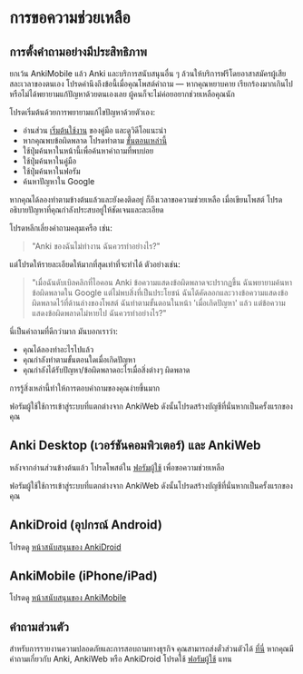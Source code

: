 # การขอความช่วยเหลือ

## การตั้งคำถามอย่างมีประสิทธิภาพ

ยกเว้น AnkiMobile แล้ว Anki และบริการสนับสนุนอื่น ๆ ล้วนให้บริการฟรีโดยอาสาสมัครผู้เสียสละเวลาของตนเอง โปรดคำนึงถึงข้อนี้เมื่อคุณโพสต์คำถาม — หากคุณหยาบคาย เรียกร้องมากเกินไป หรือไม่ได้พยายามแก้ปัญหาด้วยตนเองเลย ผู้คนก็จะไม่ค่อยอยากช่วยเหลือคุณนัก

โปรดเริ่มต้นด้วยการพยายามแก้ไขปัญหาด้วยตัวเอง:

- อ่านส่วน [เริ่มต้นใช้งาน](./getting-started.md) ของคู่มือ และดูวิดีโอแนะนำ
- หากคุณพบข้อผิดพลาด โปรดทำตาม [ขั้นตอนเหล่านี้](./troubleshooting.md)
- ใช้ปุ่มค้นหาในหน้านี้เพื่อค้นหาคำถามที่พบบ่อย
- ใช้ปุ่มค้นหาในคู่มือ
- ใช้ปุ่มค้นหาในฟอรัม
- ค้นหาปัญหาใน Google

หากคุณได้ลองทำตามข้างต้นแล้วและยังคงติดอยู่ ก็ถึงเวลาขอความช่วยเหลือ เมื่อเขียนโพสต์ โปรดอธิบายปัญหาที่คุณกำลังประสบอยู่ให้ชัดเจนและละเอียด

โปรดหลีกเลี่ยงคำถามคลุมเครือ เช่น:

> "Anki ของฉันไม่ทำงาน ฉันควรทำอย่างไร?"

แต่โปรดให้รายละเอียดให้มากที่สุดเท่าที่จะทำได้ ตัวอย่างเช่น:

> "เมื่อฉันดับเบิลคลิกที่ไอคอน Anki ข้อความแสดงข้อผิดพลาดจะปรากฏขึ้น ฉันพยายามค้นหาข้อผิดพลาดใน Google แต่ไม่พบสิ่งที่เป็นประโยชน์ ฉันได้คัดลอกและวางข้อความแสดงข้อผิดพลาดไว้ที่ด้านล่างของโพสต์ ฉันทำตามขั้นตอนในหน้า 'เมื่อเกิดปัญหา' แล้ว แต่ข้อความแสดงข้อผิดพลาดไม่หายไป ฉันควรทำอย่างไร?"

นี่เป็นคำถามที่ดีกว่ามาก มันบอกเราว่า:

- คุณได้ลองทำอะไรไปแล้ว
- คุณกำลังทำตามขั้นตอนใดเมื่อเกิดปัญหา
- คุณกำลังได้รับปัญหา/ข้อผิดพลาดอะไรเมื่อสิ่งต่างๆ ผิดพลาด

การรู้สิ่งเหล่านี้ทำให้การตอบคำถามของคุณง่ายขึ้นมาก

ฟอรัมผู้ใช้ใช้การเข้าสู่ระบบที่แตกต่างจาก AnkiWeb ดังนั้นโปรดสร้างบัญชีที่นั่นหากเป็นครั้งแรกของคุณ

## Anki Desktop (เวอร์ชันคอมพิวเตอร์) และ AnkiWeb

หลังจากอ่านส่วนข้างต้นแล้ว โปรดโพสต์ใน [ฟอรัมผู้ใช้](https://forums.ankiweb.net) เพื่อขอความช่วยเหลือ

ฟอรัมผู้ใช้ใช้การเข้าสู่ระบบที่แตกต่างจาก AnkiWeb ดังนั้นโปรดสร้างบัญชีที่นั่นหากเป็นครั้งแรกของคุณ

## AnkiDroid (อุปกรณ์ Android)

โปรดดู [หน้าสนับสนุนของ AnkiDroid](https://docs.ankidroid.org/help.html)

## AnkiMobile (iPhone/iPad)

โปรดดู [หน้าสนับสนุนของ AnkiMobile](https://docs.ankimobile.net/support.html)

## คำถามส่วนตัว

สำหรับการรายงานความปลอดภัยและการสอบถามทางธุรกิจ คุณสามารถส่งตั๋วส่วนตัวได้ [ที่นี่](https://anki.tenderapp.com/discussions/private) หากคุณมีคำถามเกี่ยวกับ Anki, AnkiWeb หรือ AnkiDroid โปรดใช้ [ฟอรัมผู้ใช้](https://forums.ankiweb.net) แทน
